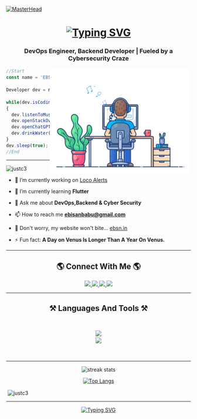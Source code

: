 [![MasterHead](https://camo.githubusercontent.com/ba9f3bd30647e352a3f5e1e45eb45c6ec7bad6155cd16aaedf4a426738da0ca5/68747470733a2f2f696e646f616e616c79746963612e636f6d2f7374617469632f696d616765732f62616e6e6572722e676966)](https://ebsn00.com)

<h1 align="center">
    <a href="https://ebsn00.com">
        <img src="https://readme-typing-svg.demolab.com?font=Righteous&size=35&duration=4000&pause=1000&center=true&vCenter=true&width=500&height=70&lines=Hi+There!+%F0%9F%91%8B;I'm+Ebisan;Also+Known+As+JuSTC3" alt="Typing SVG" />
    </a>
</h1>
<h3 align="center">DevOps Engineer, Backend Developer | Fueled by a Cybersecurity Craze</h3>

<img align="right" alt="profile" width="385" src="https://raw.githubusercontent.com/JuSTC3/JuSTC3/d7f54b92a911eaf88e9c23badfa62da71f242c88/profile.gif">

```js
//Start
const name = 'EBSN' || 'JuSTC3';

Developer dev = new Developer(name);

while(dev.isCoding())
{
  dev.listenToMusic();
  dev.openStackOverFlow();
  dev.openChatGPT();
  dev.drinkWater();
}
dev.sleep(true);
//End
```

<hr/>

<p align="left"> <img src="https://komarev.com/ghpvc/?username=justc3&label=Profile%20views&color=0e75b6&style=flat" alt="justc3" /> </p>

- 🔭 I’m currently working on [Loco Alerts](https://github.com/JuSTC3/LOCOV2)

- 🌱 I’m currently learning **Flutter**

<!-- - 👨‍💻 All of my projects are available at [ebsn00.com](ebsn00.com)*/-->

- 💬 Ask me about **DevOps,Backend & Cyber Security**

- 📫 How to reach me **ebisanbabu@gmail.com**

- 📄 Don't worry, my website won't bite... [ebsn.in](ebsn.in)

- ⚡ Fun fact: **A Day on Venus Is Longer Than A Year On Venus.**

<hr/>

<h2 align="center">🌎 Connect With Me 🌎</h2>
<p align="center">
    <a href="mailto:thejustc3@gmail.com">
    <img src="https://img.shields.io/badge/Gmail-D14836?style=for-the-badge&logo=gmail&logoColor=white"/>
  </a>
  <a href="https://linkedin.com/in/ebisan" target="_blank">
    <img src="https://img.shields.io/badge/LinkedIn-0077B5?style=for-the-badge&logo=linkedin&logoColor=white"/>
  </a>
  <a href="https://www.instagram.com/_ebsn_/" target="_blank">
     <img src="https://img.shields.io/badge/Instagram-E4405F?style=for-the-badge&logo=instagram&logoColor=white"/>
  </a>
  <a href="https://discord.com/users/743045390026276868" target="_blank">
     <img src="https://img.shields.io/badge/Discord-5865F2?style=for-the-badge&logo=discord&logoColor=white"/>
  </a>
</p>

<hr/>

<h2 align="center">⚒️ Languages And Tools ⚒️</h2>
<br/>
<p align="center">
    <img src="https://skillicons.dev/icons?i=nodejs,python,java,lua,c,cpp,php,androidstudio,flutter,dart,kotlin,javascript,ts,express,react,redux,django,laravel,bootstrap,css,tailwind,html,jquery,wordpress,mongodb,dynamodb,sqlite,mysql,webpack,stackoverflow" /><br>
    <img src="https://skillicons.dev/icons?i=aws,linux,docker,git,jenkins,bash,cloudflare,nginx,discord,vscode,postman" />
</p>
<br/>

<hr/>

<div align="center">
    <img width=390 src="https://streak-stats.demolab.com/?user=JuSTC3&count_private=true&theme=transparent&border_radius=5&card_width=500" alt="streak stats"/>

[![Top Langs](https://github-readme-stats.vercel.app/api/top-langs/?username=JuSTC3)](https://github.com/anuraghazra/github-readme-stats)

</div>

<p>
    &nbsp;<img align="center" src="https://github-readme-stats.vercel.app/api?username=justc3&show_icons=true&locale=en" alt="justc3" />
</p>


<hr/>

<p align="center">
    <a href="https://git.io/typing-svg">
        <img src="https://readme-typing-svg.demolab.com?font=Rubik+Iso&size=30&duration=4000&pause=1000&center=true&vCenter=true&width=500&height=70&lines=Thanks+for+visiting!+%E2%9C%8C%EF%B8%8F;Drop+me+a+line+on+LinkedIn" alt="Typing SVG" />
    </a>
</p>
